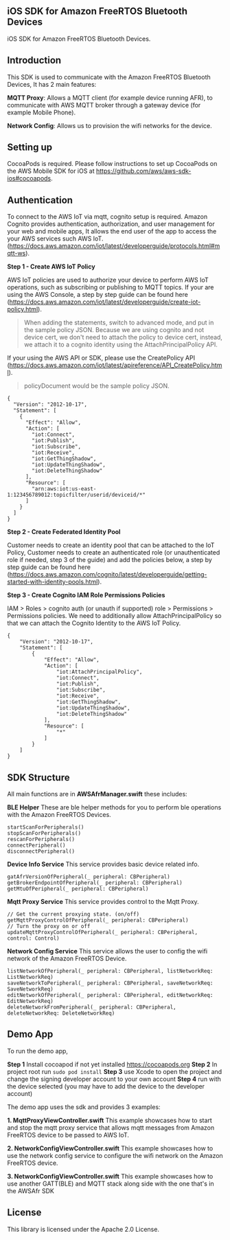 ## iOS SDK for Amazon FreeRTOS Bluetooth Devices

iOS SDK for Amazon FreeRTOS Bluetooth Devices.

## Introduction

This SDK is used to communicate with the Amazon FreeRTOS Bluetooth Devices, It has 2 main features:

**MQTT Proxy**:  Allows a MQTT client (for example device running AFR), to communicate with AWS MQTT broker through a gateway device (for example Mobile Phone).

**Network Config**:  Allows us to provision the wifi networks for the device.

## Setting up
CocoaPods is required. Please follow instructions to set up CocoaPods on the AWS Mobile SDK for iOS at https://github.com/aws/aws-sdk-ios#cocoapods.

## Authentication

To connect to the AWS IoT via mqtt, cognito setup is required. Amazon Cognito provides authentication, authorization, and user management for your web and mobile apps, It allows the end user of the app to access the your AWS services such AWS IoT. (https://docs.aws.amazon.com/iot/latest/developerguide/protocols.html#mqtt-ws).

**Step 1 - Create AWS IoT Policy**

AWS IoT policies are used to authorize your device to perform AWS IoT operations, such as subscribing or publishing to MQTT topics.
If your are using the AWS Console, a step by step guide can be found here (https://docs.aws.amazon.com/iot/latest/developerguide/create-iot-policy.html).

> When adding the statements, switch to advanced mode, and put in the sample policy JSON.
> Because we are using cognito and not device cert, we don't need to attach the policy to device cert, instead, we attach it to a cognito identity using the AttachPrincipalPolicy API.

If your using the AWS API or SDK, please use the CreatePolicy API (https://docs.aws.amazon.com/iot/latest/apireference/API_CreatePolicy.html).

> policyDocument would be the sample policy JSON.

```
{
  "Version": "2012-10-17",
  "Statement": [
    {
      "Effect": "Allow",
      "Action": [
        "iot:Connect",
        "iot:Publish",
        "iot:Subscribe",
        "iot:Receive",
        "iot:GetThingShadow",
        "iot:UpdateThingShadow",
        "iot:DeleteThingShadow"
      ],
      "Resource": [
        "arn:aws:iot:us-east-1:123456789012:topicfilter/userid/deviceid/*"
      ]
    }
  ]
}
```
**Step 2 - Create Federated Identity Pool**

Customer needs to create an identity pool that can be attached to the IoT Policy, Customer needs to create an authenticated role (or unauthenticated role if needed, step 3 of the guide) and add the policies below, a step by step guide can be found here (https://docs.aws.amazon.com/cognito/latest/developerguide/getting-started-with-identity-pools.html).

**Step 3 - Create Cognito IAM Role Permissions Policies**

IAM > Roles > cognito auth (or unauth if supported) role > Permissions > Permissions policies. We need to additionally allow AttachPrincipalPolicy so that we can attach the Cognito Identity to the AWS IoT Policy.


```
{
    "Version": "2012-10-17",
    "Statement": [
        {
            "Effect": "Allow",
            "Action": [
                "iot:AttachPrincipalPolicy",
                "iot:Connect",
                "iot:Publish",
                "iot:Subscribe",
                "iot:Receive",
                "iot:GetThingShadow",
                "iot:UpdateThingShadow",
                "iot:DeleteThingShadow"
            ],
            "Resource": [
                "*"
            ]
        }
    ]
}
```

## SDK Structure

All main functions are in **AWSAfrManager.swift** these includes:

**BLE Helper**
These are ble helper methods for you to perform ble operations with the Amazon FreeRTOS Devices.

```
startScanForPeripherals()
stopScanForPeripherals()
rescanForPeripherals()
connectPeripheral()
disconnectPeripheral()
```

**Device Info Service**
This service provides basic device related info.

```
gatAfrVersionOfPeripheral(_ peripheral: CBPeripheral)
getBrokerEndpointOfPeripheral(_ peripheral: CBPeripheral)
getMtuOfPeripheral(_ peripheral: CBPeripheral)
```

**Mqtt Proxy Service**
This service provides control to the Mqtt Proxy.

```
// Get the current proxying state. (on/off)
getMqttProxyControlOfPeripheral(_ peripheral: CBPeripheral)
// Turn the proxy on or off
updateMqttProxyControlOfPeripheral(_ peripheral: CBPeripheral, control: Control)
```

**Network Config Service**
This service allows the user to config the wifi network of the Amazon FreeRTOS Device.

```
listNetworkOfPeripheral(_ peripheral: CBPeripheral, listNetworkReq: ListNetworkReq)
saveNetworkToPeripheral(_ peripheral: CBPeripheral, saveNetworkReq: SaveNetworkReq)
editNetworkOfPeripheral(_ peripheral: CBPeripheral, editNetworkReq: EditNetworkReq)
deleteNetworkFromPeripheral(_ peripheral: CBPeripheral, deleteNetworkReq: DeleteNetworkReq)
```

## Demo App

To run the demo app,

**Step 1** Install cocoapod if not yet installed https://cocoapods.org
**Step 2** In project root run ```sudo pod install```
**Step 3** use Xcode to open the project and change the signing developer account to your own account
**Step 4** run with the device selected (you may have to add the device to the  developer account)

The demo app uses the sdk and provides 3 examples:

**1. MqttProxyViewController.swift**
This example showcases how to start and stop the mqtt proxy service that allows mqtt messages from Amazon FreeRTOS device to be passed to AWS IoT.

**2. NetworkConfigViewController.swift**
This example showcases how to use the network config service to configure the wifi network on the Amazon FreeRTOS device.

**3. NetworkConfigViewController.swift**
This example showcases how to use another GATT(BLE) and MQTT stack along side with the one that's in the AWSAfr SDK

## License

This library is licensed under the Apache 2.0 License. 
